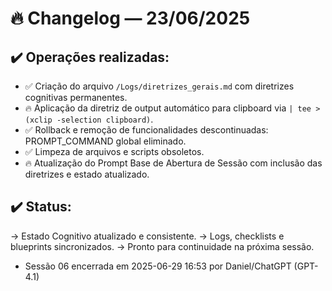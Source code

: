 # 🔥 Changelog — 23/06/2025

## ✔️ Operações realizadas:
- ✅ Criação do arquivo `/Logs/diretrizes_gerais.md` com diretrizes cognitivas permanentes.
- 🔥 Aplicação da diretriz de output automático para clipboard via `| tee >(xclip -selection clipboard)`.
- ✅ Rollback e remoção de funcionalidades descontinuadas: PROMPT_COMMAND global eliminado.
- ✅ Limpeza de arquivos e scripts obsoletos.
- 🔥 Atualização do Prompt Base de Abertura de Sessão com inclusão das diretrizes e estado atualizado.

## ✔️ Status:
→ Estado Cognitivo atualizado e consistente.
→ Logs, checklists e blueprints sincronizados.
→ Pronto para continuidade na próxima sessão.
- Sessão 06 encerrada em 2025-06-29 16:53 por Daniel/ChatGPT (GPT-4.1)
